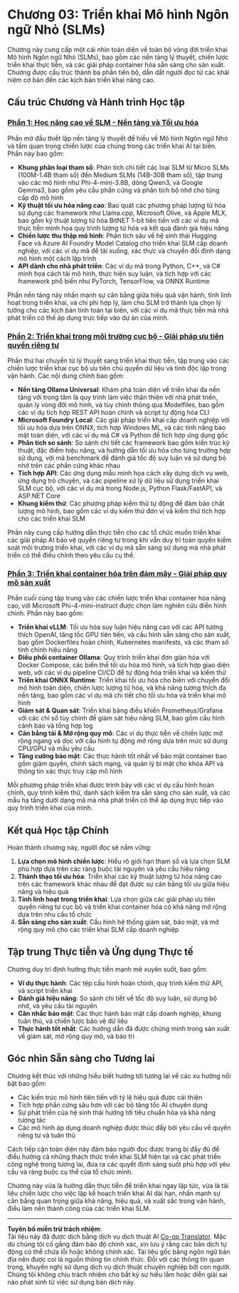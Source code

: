 <!--
CO_OP_TRANSLATOR_METADATA:
{
  "original_hash": "6cf75ae5b01949656a3ad41425c7ffe4",
  "translation_date": "2025-09-18T13:06:44+00:00",
  "source_file": "Module03/README.md",
  "language_code": "vi"
}
-->
# Chương 03: Triển khai Mô hình Ngôn ngữ Nhỏ (SLMs)

Chương này cung cấp một cái nhìn toàn diện về toàn bộ vòng đời triển khai Mô hình Ngôn ngữ Nhỏ (SLMs), bao gồm các nền tảng lý thuyết, chiến lược triển khai thực tiễn, và các giải pháp container hóa sẵn sàng cho sản xuất. Chương được cấu trúc thành ba phần tiến bộ, dẫn dắt người đọc từ các khái niệm cơ bản đến các kịch bản triển khai nâng cao.

## Cấu trúc Chương và Hành trình Học tập

### **[Phần 1: Học nâng cao về SLM - Nền tảng và Tối ưu hóa](./01.SLMAdvancedLearning.md)**
Phần mở đầu thiết lập nền tảng lý thuyết để hiểu về Mô hình Ngôn ngữ Nhỏ và tầm quan trọng chiến lược của chúng trong các triển khai AI tại biên. Phần này bao gồm:

- **Khung phân loại tham số**: Phân tích chi tiết các loại SLM từ Micro SLMs (100M-1.4B tham số) đến Medium SLMs (14B-30B tham số), tập trung vào các mô hình như Phi-4-mini-3.8B, dòng Qwen3, và Google Gemma3, bao gồm yêu cầu phần cứng và phân tích bộ nhớ cho từng cấp độ mô hình
- **Kỹ thuật tối ưu hóa nâng cao**: Bao quát các phương pháp lượng tử hóa sử dụng các framework như Llama.cpp, Microsoft Olive, và Apple MLX, bao gồm kỹ thuật lượng tử hóa BitNET 1-bit tiên tiến với các ví dụ mã thực tiễn minh họa quy trình lượng tử hóa và kết quả đánh giá hiệu năng
- **Chiến lược thu thập mô hình**: Phân tích sâu về hệ sinh thái Hugging Face và Azure AI Foundry Model Catalog cho triển khai SLM cấp doanh nghiệp, với các ví dụ mã để tải xuống, xác thực và chuyển đổi định dạng mô hình một cách lập trình
- **API dành cho nhà phát triển**: Các ví dụ mã trong Python, C++, và C# minh họa cách tải mô hình, thực hiện suy luận, và tích hợp với các framework phổ biến như PyTorch, TensorFlow, và ONNX Runtime

Phần nền tảng này nhấn mạnh sự cân bằng giữa hiệu quả vận hành, tính linh hoạt trong triển khai, và chi phí hợp lý, làm cho SLM trở thành lựa chọn lý tưởng cho các kịch bản tính toán tại biên, với các ví dụ mã thực tiễn mà nhà phát triển có thể áp dụng trực tiếp vào dự án của mình.

### **[Phần 2: Triển khai trong môi trường cục bộ - Giải pháp ưu tiên quyền riêng tư](./02.DeployingSLMinLocalEnv.md)**
Phần thứ hai chuyển từ lý thuyết sang triển khai thực tiễn, tập trung vào các chiến lược triển khai cục bộ ưu tiên chủ quyền dữ liệu và tính độc lập trong vận hành. Các nội dung chính bao gồm:

- **Nền tảng Ollama Universal**: Khám phá toàn diện về triển khai đa nền tảng với trọng tâm là quy trình làm việc thân thiện với nhà phát triển, quản lý vòng đời mô hình, và tùy chỉnh thông qua Modelfiles, bao gồm các ví dụ tích hợp REST API hoàn chỉnh và script tự động hóa CLI
- **Microsoft Foundry Local**: Các giải pháp triển khai cấp doanh nghiệp với tối ưu hóa dựa trên ONNX, tích hợp Windows ML, và các tính năng bảo mật toàn diện, với các ví dụ mã C# và Python để tích hợp ứng dụng gốc
- **Phân tích so sánh**: So sánh chi tiết các framework bao gồm kiến trúc kỹ thuật, đặc điểm hiệu năng, và hướng dẫn tối ưu hóa cho từng trường hợp sử dụng, với mã benchmark để đánh giá tốc độ suy luận và sử dụng bộ nhớ trên các phần cứng khác nhau
- **Tích hợp API**: Các ứng dụng mẫu minh họa cách xây dựng dịch vụ web, ứng dụng trò chuyện, và các pipeline xử lý dữ liệu sử dụng triển khai SLM cục bộ, với các ví dụ mã trong Node.js, Python Flask/FastAPI, và ASP.NET Core
- **Khung kiểm thử**: Các phương pháp kiểm thử tự động để đảm bảo chất lượng mô hình, bao gồm các ví dụ kiểm thử đơn vị và kiểm thử tích hợp cho các triển khai SLM

Phần này cung cấp hướng dẫn thực tiễn cho các tổ chức muốn triển khai các giải pháp AI bảo vệ quyền riêng tư trong khi vẫn duy trì toàn quyền kiểm soát môi trường triển khai, với các ví dụ mã sẵn sàng sử dụng mà nhà phát triển có thể điều chỉnh theo yêu cầu cụ thể.

### **[Phần 3: Triển khai container hóa trên đám mây - Giải pháp quy mô sản xuất](./03.DeployingSLMinCloud.md)**
Phần cuối cùng tập trung vào các chiến lược triển khai container hóa nâng cao, với Microsoft Phi-4-mini-instruct được chọn làm nghiên cứu điển hình chính. Phần này bao gồm:

- **Triển khai vLLM**: Tối ưu hóa suy luận hiệu năng cao với các API tương thích OpenAI, tăng tốc GPU tiên tiến, và cấu hình sẵn sàng cho sản xuất, bao gồm Dockerfiles hoàn chỉnh, Kubernetes manifests, và các tham số tinh chỉnh hiệu năng
- **Điều phối container Ollama**: Quy trình triển khai đơn giản hóa với Docker Compose, các biến thể tối ưu hóa mô hình, và tích hợp giao diện web, với các ví dụ pipeline CI/CD để tự động hóa triển khai và kiểm thử
- **Triển khai ONNX Runtime**: Triển khai tối ưu hóa cho biên với chuyển đổi mô hình toàn diện, chiến lược lượng tử hóa, và khả năng tương thích đa nền tảng, bao gồm các ví dụ mã chi tiết cho tối ưu hóa và triển khai mô hình
- **Giám sát & Quan sát**: Triển khai bảng điều khiển Prometheus/Grafana với các chỉ số tùy chỉnh để giám sát hiệu năng SLM, bao gồm cấu hình cảnh báo và tổng hợp log
- **Cân bằng tải & Mở rộng quy mô**: Các ví dụ thực tiễn về chiến lược mở rộng ngang và dọc với cấu hình tự động mở rộng dựa trên mức sử dụng CPU/GPU và mẫu yêu cầu
- **Tăng cường bảo mật**: Các thực hành tốt nhất về bảo mật container bao gồm giảm quyền, chính sách mạng, và quản lý bí mật cho khóa API và thông tin xác thực truy cập mô hình

Mỗi phương pháp triển khai được trình bày với các ví dụ cấu hình hoàn chỉnh, quy trình kiểm thử, danh sách kiểm tra sẵn sàng cho sản xuất, và các mẫu hạ tầng dưới dạng mã mà nhà phát triển có thể áp dụng trực tiếp vào quy trình triển khai của mình.

## Kết quả Học tập Chính

Hoàn thành chương này, người đọc sẽ nắm vững:

1. **Lựa chọn mô hình chiến lược**: Hiểu rõ giới hạn tham số và lựa chọn SLM phù hợp dựa trên các ràng buộc tài nguyên và yêu cầu hiệu năng
2. **Thành thạo tối ưu hóa**: Triển khai các kỹ thuật lượng tử hóa nâng cao trên các framework khác nhau để đạt được sự cân bằng tối ưu giữa hiệu năng và hiệu quả
3. **Tính linh hoạt trong triển khai**: Lựa chọn giữa các giải pháp ưu tiên quyền riêng tư cục bộ và triển khai container hóa có khả năng mở rộng dựa trên nhu cầu tổ chức
4. **Sẵn sàng cho sản xuất**: Cấu hình hệ thống giám sát, bảo mật, và mở rộng quy mô cho các triển khai SLM cấp doanh nghiệp

## Tập trung Thực tiễn và Ứng dụng Thực tế

Chương duy trì định hướng thực tiễn mạnh mẽ xuyên suốt, bao gồm:

- **Ví dụ thực hành**: Các tệp cấu hình hoàn chỉnh, quy trình kiểm thử API, và script triển khai
- **Đánh giá hiệu năng**: So sánh chi tiết về tốc độ suy luận, sử dụng bộ nhớ, và yêu cầu tài nguyên
- **Cân nhắc bảo mật**: Các thực hành bảo mật cấp doanh nghiệp, khung tuân thủ, và chiến lược bảo vệ dữ liệu
- **Thực hành tốt nhất**: Các hướng dẫn đã được chứng minh trong sản xuất về giám sát, mở rộng quy mô, và bảo trì

## Góc nhìn Sẵn sàng cho Tương lai

Chương kết thúc với những hiểu biết hướng tới tương lai về các xu hướng nổi bật bao gồm:

- Các kiến trúc mô hình tiên tiến với tỷ lệ hiệu quả được cải thiện
- Tích hợp phần cứng sâu hơn với các bộ tăng tốc AI chuyên dụng
- Sự phát triển của hệ sinh thái hướng tới tiêu chuẩn hóa và khả năng tương tác
- Các mô hình áp dụng doanh nghiệp được thúc đẩy bởi yêu cầu về quyền riêng tư và tuân thủ

Cách tiếp cận toàn diện này đảm bảo người đọc được trang bị đầy đủ để điều hướng cả những thách thức triển khai SLM hiện tại và các phát triển công nghệ trong tương lai, đưa ra các quyết định sáng suốt phù hợp với yêu cầu và ràng buộc cụ thể của tổ chức mình.

Chương này vừa là hướng dẫn thực tiễn để triển khai ngay lập tức, vừa là tài liệu chiến lược cho việc lập kế hoạch triển khai AI dài hạn, nhấn mạnh sự cân bằng quan trọng giữa khả năng, hiệu quả, và xuất sắc trong vận hành, điều làm nên thành công của các triển khai SLM.

---

**Tuyên bố miễn trừ trách nhiệm**:  
Tài liệu này đã được dịch bằng dịch vụ dịch thuật AI [Co-op Translator](https://github.com/Azure/co-op-translator). Mặc dù chúng tôi cố gắng đảm bảo độ chính xác, xin lưu ý rằng các bản dịch tự động có thể chứa lỗi hoặc không chính xác. Tài liệu gốc bằng ngôn ngữ bản địa nên được coi là nguồn thông tin chính thức. Đối với các thông tin quan trọng, khuyến nghị sử dụng dịch vụ dịch thuật chuyên nghiệp bởi con người. Chúng tôi không chịu trách nhiệm cho bất kỳ sự hiểu lầm hoặc diễn giải sai nào phát sinh từ việc sử dụng bản dịch này.